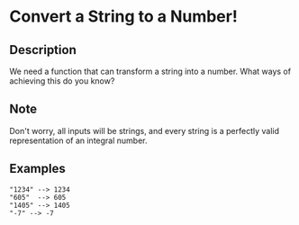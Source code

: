 # Convert a String to a Number!

## Description

We need a function that can transform a string into a number. What ways of achieving this do you know?

## Note

Don't worry, all inputs will be strings, and every string is a perfectly valid representation of an integral number.

## Examples

```
"1234" --> 1234
"605"  --> 605
"1405" --> 1405
"-7" --> -7
```
